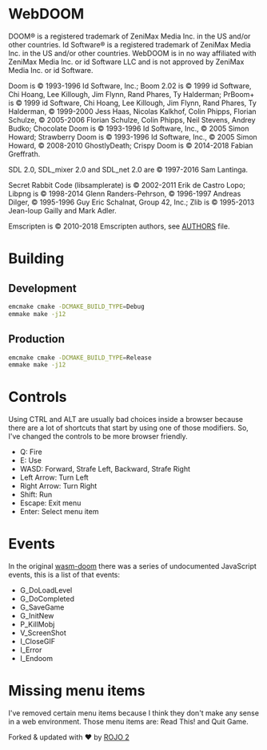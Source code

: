 # WebDOOM

DOOM® is a registered trademark of ZeniMax Media Inc. in the US and/or
other countries. Id Software® is a registered trademark of ZeniMax Media
Inc. in the US and/or other countries. WebDOOM is in no way affiliated
with ZeniMax Media Inc. or id Software LLC and is not approved by ZeniMax
Media Inc. or id Software.

Doom is © 1993-1996 Id Software, Inc.; Boom 2.02 is © 1999 id Software,
Chi Hoang, Lee Killough, Jim Flynn, Rand Phares, Ty Halderman; PrBoom+ is
© 1999 id Software, Chi Hoang, Lee Killough, Jim Flynn, Rand Phares, Ty
Halderman, © 1999-2000 Jess Haas, Nicolas Kalkhof, Colin Phipps, Florian
Schulze, © 2005-2006 Florian Schulze, Colin Phipps, Neil Stevens, Andrey
Budko; Chocolate Doom is © 1993-1996 Id Software, Inc., © 2005 Simon
Howard; Strawberry Doom is © 1993-1996 Id Software, Inc., © 2005 Simon
Howard, © 2008-2010 GhostlyDeath; Crispy Doom is © 2014-2018 Fabian
Greffrath.

SDL 2.0, SDL_mixer 2.0 and SDL_net 2.0 are © 1997-2016 Sam Lantinga.

Secret Rabbit Code (libsamplerate) is © 2002-2011 Erik de Castro Lopo;
Libpng is © 1998-2014 Glenn Randers-Pehrson, © 1996-1997 Andreas Dilger, ©
1995-1996 Guy Eric Schalnat, Group 42, Inc.; Zlib is © 1995-2013 Jean-loup
Gailly and Mark Adler.

Emscripten is © 2010-2018 Emscripten authors, see [AUTHORS](https://raw.githubusercontent.com/emscripten-core/emscripten/incoming/AUTHORS) file.

# Building

## Development

```sh
emcmake cmake -DCMAKE_BUILD_TYPE=Debug
emmake make -j12
```

## Production

```sh
emcmake cmake -DCMAKE_BUILD_TYPE=Release
emmake make -j12
```

# Controls

Using CTRL and ALT are usually bad choices inside a browser because 
there are a lot of shortcuts that start by using one of those 
modifiers. So, I've changed the controls to be more browser friendly.

- Q: Fire
- E: Use
- WASD: Forward, Strafe Left, Backward, Strafe Right
- Left Arrow: Turn Left
- Right Arrow: Turn Right
- Shift: Run
- Escape: Exit menu
- Enter: Select menu item

# Events

In the original [wasm-doom](https://github.com/lazarv/wasm-doom) there
was a series of undocumented JavaScript events, this is a list of that
events:

- G_DoLoadLevel
- G_DoCompleted
- G_SaveGame
- G_InitNew
- P_KillMobj
- V_ScreenShot
- I_CloseGIF
- I_Error
- I_Endoom

# Missing menu items

I've removed certain menu items because I think they don't make any
sense in a web environment. Those menu items are: Read This! and Quit Game.

Forked & updated with :heart: by [ROJO 2](https://rojo2.com)
